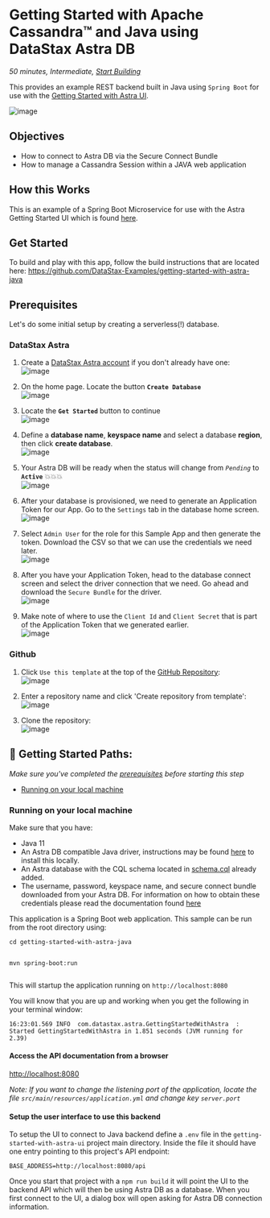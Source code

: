 <!--- STARTEXCLUDE --->
<h1><a class="anchor" aria-hidden="true" id="getting-started-with-apache-cassandratm-and-java-using-datastax-astra-db"> </a>Getting Started with Apache Cassandra™ and Java using DataStax Astra DB</h1>
<p><em>50 minutes, Intermediate, <a href="https://github.com/DataStax-Examples/getting-started-with-astra-java#prerequisites" target="_blank">Start Building</a></em></p>
<p>This provides an example REST backend built in Java using <code>Spring Boot</code> for use with the <a href="https://github.com/DataStax-Examples/getting-started-with-astra-ui" target="_blank">Getting Started with Astra UI</a>.</p>
<!--- ENDEXCLUDE --->
<p><img src="https://raw.githubusercontent.com/DataStax-Examples/sample-app-template/master/screenshots/astra-sample-app-default.png" alt="image" /></p>
<h2><a class="anchor" aria-hidden="true" id="objectives"> </a>Objectives</h2>
<ul>
<li>How to connect to Astra DB via the Secure Connect Bundle</li>
<li>How to manage a Cassandra Session within a JAVA web application</li>
</ul>
<h2><a class="anchor" aria-hidden="true" id="how-this-works"> </a>How this Works</h2>
<p>This is an example of a Spring Boot Microservice for use with the Astra Getting Started UI which is found <a href="https://github.com/DataStax-Examples/getting-started-with-astra-ui" target="_blank">here</a>.</p>
<h2><a class="anchor" aria-hidden="true" id="get-started"> </a>Get Started</h2>
<p>To build and play with this app, follow the build instructions that are located here: <a href="https://github.com/DataStax-Examples/getting-started-with-astra-java#prerequisites" target="_blank">https://github.com/DataStax-Examples/getting-started-with-astra-java</a></p>
<!--- STARTEXCLUDE --->
<h2><a class="anchor" aria-hidden="true" id="prerequisites"> </a>Prerequisites</h2>
<p>Let's do some initial setup by creating a serverless(!) database.</p>
<h3><a class="anchor" aria-hidden="true" id="datastax-astra"> </a>DataStax Astra</h3>
<ol>
<li>
<p>Create a <a href="https://dtsx.io/3zBltF7" target="_blank">DataStax Astra account</a> if you don't already have one:<br />
<img src="https://raw.githubusercontent.com/DataStax-Examples/sample-app-template/master/screenshots/astra-register-basic-auth.png" alt="image" /></p>
</li>
<li>
<p>On the home page. Locate the button <strong><code>Create Database</code></strong><br />
<img src="https://raw.githubusercontent.com/DataStax-Examples/sample-app-template/master/screenshots/astra-dashboard.png" alt="image" /></p>
</li>
<li>
<p>Locate the <strong><code>Get Started</code></strong> button to continue<br />
<img src="https://raw.githubusercontent.com/DataStax-Examples/sample-app-template/master/screenshots/astra-select-plan.png" alt="image" /></p>
</li>
<li>
<p>Define a <strong>database name</strong>, <strong>keyspace name</strong> and select a database <strong>region</strong>, then click <strong>create database</strong>.<br />
<img src="https://raw.githubusercontent.com/DataStax-Examples/sample-app-template/master/screenshots/astra-create-db.png" alt="image" /></p>
</li>
<li>
<p>Your Astra DB will be ready when the status will change from <em><code>Pending</code></em> to <strong><code>Active</code></strong> 💥💥💥<br />
<img src="https://raw.githubusercontent.com/DataStax-Examples/sample-app-template/master/screenshots/astra-db-active.png" alt="image" /></p>
</li>
<li>
<p>After your database is provisioned, we need to generate an Application Token for our App. Go to the <code>Settings</code> tab in the database home screen.<br />
<img src="https://raw.githubusercontent.com/DataStax-Examples/sample-app-template/master/screenshots/astra-db-settings.png" alt="image" /></p>
</li>
<li>
<p>Select <code>Admin User</code> for the role for this Sample App and then generate the token. Download the CSV so that we can use the credentials we need later.<br />
<img src="https://raw.githubusercontent.com/DataStax-Examples/sample-app-template/master/screenshots/astra-db-settings-token.png" alt="image" /></p>
</li>
<li>
<p>After you have your Application Token, head to the database connect screen and select the driver connection that we need. Go ahead and download the <code>Secure Bundle</code> for the driver.<br />
<img src="https://raw.githubusercontent.com/DataStax-Examples/sample-app-template/master/screenshots/astra-db-connect-bundle.png" alt="image" /></p>
</li>
<li>
<p>Make note of where to use the <code>Client Id</code> and <code>Client Secret</code> that is part of the Application Token that we generated earlier.<br />
<img src="https://raw.githubusercontent.com/DataStax-Examples/sample-app-template/master/screenshots/astra-db-connect-bundle-driver.png" alt="image" /></p>
</li>
</ol>
<h3><a class="anchor" aria-hidden="true" id="github"> </a>Github</h3>
<ol>
<li>
<p>Click <code>Use this template</code> at the top of the <a href="https://github.com/DataStax-Examples/getting-started-with-astra-java" target="_blank">GitHub Repository</a>:<br />
<img src="https://raw.githubusercontent.com/DataStax-Examples/sample-app-template/master/screenshots/github-use-template.png" alt="image" /></p>
</li>
<li>
<p>Enter a repository name and click 'Create repository from template':<br />
<img src="https://raw.githubusercontent.com/DataStax-Examples/sample-app-template/master/screenshots/github-create-repository.png" alt="image" /></p>
</li>
<li>
<p>Clone the repository:<br />
<img src="https://raw.githubusercontent.com/DataStax-Examples/sample-app-template/master/screenshots/github-clone.png" alt="image" /></p>
</li>
</ol>
<h2><a class="anchor" aria-hidden="true" id="getting-started-paths"> </a>🚀 Getting Started Paths:</h2>
<p><em>Make sure you've completed the <a href="#prerequisites" target="_blank">prerequisites</a> before starting this step</em></p>
<ul>
<li><a href="#running-on-your-local-machine" target="_blank">Running on your local machine</a></li>
</ul>
<h3><a class="anchor" aria-hidden="true" id="running-on-your-local-machine"> </a>Running on your local machine</h3>
<p>Make sure that you have:</p>
<ul>
<li>Java 11</li>
<li>An Astra DB compatible Java driver, instructions may be found <a href="https://docs.datastax.com/en/astra/docs/connect/drivers/connect-java.html" target="_blank">here</a> to install this locally.</li>
<li>An Astra database with the CQL schema located in <a href="https://raw.githubusercontent.com/DataStax-Examples/getting-started-with-astra-java/master/src/main/resources/schema.cql" target="_blank">schema.cql</a> already added.</li>
<li>The username, password, keyspace name, and secure connect bundle downloaded from your Astra DB.  For information on how to obtain these credentials please read the documentation found <a href="https://docs.datastax.com/en/astra/docs/connect/secure-connect-bundle.html" target="_blank">here</a></li>
</ul>
<p>This application is a Spring Boot web application. This sample can be run from the root directory using:</p>
<pre lang="sh"><code>cd getting-started-with-astra-java

mvn spring-boot:run
</code></pre>
<p>This will startup the application running on <code>http://localhost:8080</code></p>
<p>You will know that you are up and working when you get the following in your terminal window:</p>
<pre lang="sh"><code>16:23:01.569 INFO  com.datastax.astra.GettingStartedWithAstra  : Started GettingStartedWithAstra in 1.851 seconds (JVM running for 2.39)
</code></pre>
<h4><a class="anchor" aria-hidden="true" id="access-the-api-documentation-from-a-browser"> </a>Access the API documentation from a browser</h4>
<p><a href="http://localhost:8080" target="_blank">http://localhost:8080</a></p>
<p><em>Note: If you want to change the listening port of the application, locate the file <code>src/main/resources/application.yml</code> and change key <code>server.port</code></em></p>
<h4><a class="anchor" aria-hidden="true" id="setup-the-user-interface-to-use-this-backend"> </a>Setup the user interface to use this backend</h4>
<p>To setup the UI to connect to Java backend define a <code>.env</code> file in the <code>getting-started-with-astra-ui</code> project main directory. Inside the file it should have one entry pointing to this project's API endpoint:</p>
<pre lang="sh"><code>BASE_ADDRESS=http://localhost:8080/api
</code></pre>
<p>Once you start that project with a <code>npm run build</code> it will point the UI to the backend API which will then be using Astra DB as a database. When you first connect to the UI, a dialog box will open asking for Astra DB connection information.</p>
<!--- ENDEXCLUDE --->
